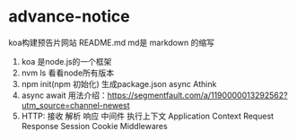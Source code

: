 # advance-notice
koa构建预告片网站
README.md  md是 markdown 的缩写
1. koa 是node.js的一个框架
2. nvm ls 看看node所有版本
3. npm init(npm 初始化) 生成package.json  async Athink
4. async await 用法介绍：https://segmentfault.com/a/1190000013292562?utm_source=channel-newest
5. HTTP: 接收 解析 响应 
   中间件  执行上下文
   Application
   Context
   Request
   Response
   Session
   Cookie
   Middlewares